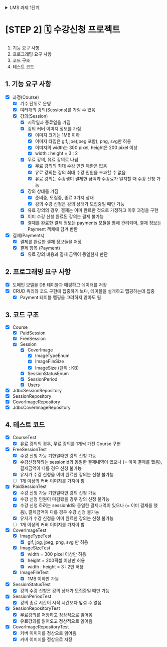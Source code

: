 <details>
<summary>LMS 과제 1단계</summary>

# LMS 과제 1단계
## 신규 추가된 모델
- [x] `Answers` : `answer`을 `List`로 저장
- [x] `TimeStrategy` : 현재 시각을 만들어내는 전략 패턴
- [x] `LocalDateTimeProvider` : 현재 시각을 `LocalDateTime.now()`로 만들어내는 전략 패턴

## 문제 요구사항 목록
### 질문 삭제하기 요구사항 (STEP2)
- [x] 질문 데이터를 삭제하는 것이 아닌, 데이터의 상태를 삭제 상태(deleted - boolean type)로 변경
- [x] 삭제가 가능한 조건은 아래와 같음
  - [x] 로그인 사용자와 질문한 사람이 같아야 함
  - [x] 답변이 없어야 함
  - [x] 단, 질문자와 답변글의 모든 답변자가 같은 경우 삭제 가능
    - [x] 질문자와 답변자가 다른 경우, 삭제 불가능
- [x] 질문을 삭제할 때 답변 또한 삭제해아하며, 답변의 삭제 또한 삭제 상태(deleted)를 변경
- [x] 질문과 답변 삭제 이력에 대한 정보를 `DeleteHistory`를 활용해 남김

### 리펙터링 요구사항 (STEP3)
- [x] QnaService의 deleteQuestion() 메서드에 단위 테스트 가능한 코드(핵심 비지니스 로직)를 도메인 모델 객체에 구현
- [x] QnaService의 비지니스 로직을 도메인 모델로 이동하는 리팩터링을 진행할 때 TDD로 구현
- [x] QnaService의 deleteQuestion() 메서드에 대한 단위 테스트는 src/test/java 폴더 nextstep.qna.service.QnaServiceTest이며,
  도메인 모델로 로직을 이동한 후에도 QnaServiceTest의 모든 테스트는 통과해야 함
- [x] 도메인 모델의 TC의 경우, No Mock으로 테스트 코드 작성

### 요구사항 변경 (STEP4)
- [ ] 강의가 진행 중인 상태에서도 수강신청이 가능
  - [ ] 강의 진행 상태(준비중, 진행중, 종료)와 모집 상태(비모집중, 모집중)로 상태값을 분리
- [x] 강의는 하나 이상의 커버 이미지를 가질 수 있음
- [ ] 우테코(무료), 우테캠 PRO(유료)와 같이 선발된 인원만 수강 가능
  - [ ] 강사는 수강신청한 사람 중 선발된 인원에 대해서만 수강 승인이 가능
  - [ ] 강사는 수강신청한 사람 중 선발되지 않은 사람은 수강 취소 가능

### 조건
- [x] get 메서드 사용없이, 메세지를 보내기
- [x] 일급 컬렉션 사용 (Question의 List를 일급 컬렉션으로 구현)
- [x] 3개 이상 인스턴스 변수를 가진 클래스를 사용하지 않기
- [x] 도메인 모델에 setter 사용하지 않기
- [ ] 리펙터링시 컴파일 에러와 기존의 단위 테스트의 실패를 최소화하며 점진적인 리펙터링 진행
- [ ] DB테이블에 데이터가 존재한다는 가정하에, 즉, 기존에 쌓인 데이터를 제거하지 않은 상태로 리펙터링

</details>

# [STEP 2] 🗓️ 수강신청 프로젝트
1. 기능 요구 사항
2. 프로그래밍 요구 사항
3. 코드 구조
4. 테스트 코드

## 1. 기능 요구 사항
- [x] 과정(Course)
  - [x] 기수 단위로 운영
  - [x] 여러개의 강의(Sessions)를 가질 수 있음
  - [x] 강의(Session)
    - [x] 시작일과 종료일을 가짐
    - [x] 강의 커버 이미지 정보를 가짐
      - [x] 이미지 크기는 1MB 이하
      - [x] 이미지 타입은 gif, jpe(jpeg 포함), png, svg만 허용
      - [x] 이미지의 width는 300 pixel, height은 200 pixel 이상
      - [x] width : height = 3 : 2
    - [x] 무료 강의, 유료 강의로 나뉨
      - [x] 무료 강의의 최대 수강 인원 제한은 없음
      - [x] 유료 강의는 강의 최대 수강 인원을 초과할 수 없음
      - [x] 유료 강의는 수강생이 결제한 금액과 수강료가 일치할 때 수강 신청 가능
    - [x] 강의 상태를 가짐
      - [x] 준비중, 모집중, 종료 3가지 상태
      - [x] 강의 수강 신청은 강의 상태가 모집중일 때만 가능
    - [x] 유료 강의의 경우, 결제는 이미 완료한 것으로 가정하고 이후 과정을 구현
    - [x] 이미 수강 신청 완료된 강의는 결제 불가능
    - [x] 결제를 완료한 결제 정보는 payments 모듈을 통해 관리되며, 결제 정보는 Payment 객체에 담겨 반환
- [x] 결제(Payments)
  - [x] 결제를 완료한 결제 정보들을 저장
  - [x] 결제 항목 (Payment)
    - [x] 유료 강의 비용과 결제 금액이 동일한지 판단

## 2. 프로그래밍 요구 사항
- [x] 도메인 모델을 DB 테이블과 매핑하고 데이터를 저장
- [x] CRUD 쿼리와 코드 구현에 집중하기 보다, 테이블을 설개하고 맵핑하는데 집중
  - [x] Payment 테이블 맵핑을 고려하지 않아도 됨

## 3. 코드 구조
- [x] Course
  - [x] PaidSession
  - [x] FreeSession
  - [x] Session
    - [x] CoverImage
      - [x] ImageTypeEnum
      - [x] ImageFileSize
      - [x] ImageSize (단위 : KB)
    - [x] SessionStatusEnum
    - [x] SessionPeriod
    - [x] Users
- [x] JdbcSessionRepository
- [x] SessionRepository
- [x] CoverImageRepository
- [x] JdbcCoverImageRepository

## 4. 테스트 코드
- [x] CourseTest
  - [x] 유료 강의의 경우, 무료 강의를 1개씩 가진 Course 구현
- [x] FreeSessionTest
  - [x] 수강 신청 가능 기한일때만 강의 신청 가능
  - [x] 수강신청하려는 sessionId와 동일한 결제내역이 있으나 (= 이미 결제를 했음), 결제금액이 다를 경우 신청 불가능
  - [x] 유저가 수강 신청을 이미 완료한 강의는 신청 불가능
  - [ ] 1개 이상의 커버 이미지를 가져야 함 
- [x] PaidSessionTest
  - [x] 수강 신청 가능 기한일때만 강의 신청 가능
  - [x] 수강 신청 인원이 마감됐을 경우 강의 신청 불가능
  - [x] 수강 신청 하려는 sessionId와 동일한 결제내역이 있으나 (= 이미 결제를 했음), 결제금액이 다를 경우 수강 신청 불가능
  - [x] 유저가 수강 신청을 이미 완료한 강의는 신청 불가능
  - [ ] 1개 이상의 커버 이미지를 가져야 함
- [x] CoverImageTest
  - [x] ImageTypeTest
    - [x] gif, jpg, jpeg, png, svg 만 허용
  - [x] ImageSizeTest
    - [x] width = 300 pixel 이상만 허용
    - [x] height = 200픽셀 이상만 허용
    - [x] width : height = 3 : 2만 허용
  - [x] ImageFileTest
    - [x] 1MB 이하만 가능
- [x] SessionStatusTest
  - [x] 강의 수강 신청은 강의 상태가 모집중일 때만 가능
- [x] SessionPeriodTest
  - [x] 강의 종료 시간이 시작 시간보다 앞설 수 없음
- [x] SessionRepositoryTest
  - [x] 무료강의를 저장하고 정상적으로 읽어옴
  - [x] 유료강의를 읽어오고 정상적으로 읽어옴
- [x] CoverImageRepositoryTest
  - [x] 커버 이미지를 정상으로 읽어옴
  - [x] 커버 이미지를 정상으로 저장
